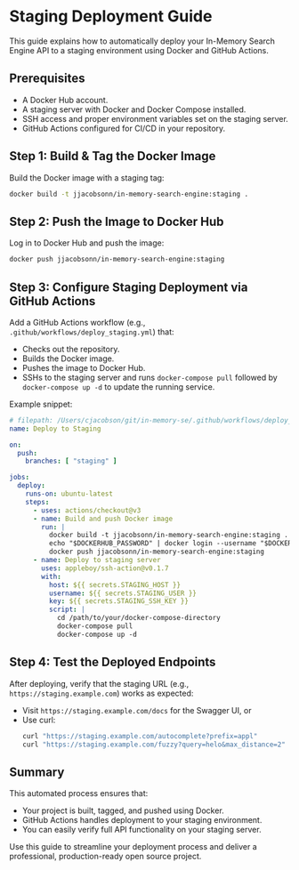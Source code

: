 # Staging Deployment Guide

This guide explains how to automatically deploy your In-Memory Search Engine API to a staging environment using Docker and GitHub Actions.

## Prerequisites
- A Docker Hub account.
- A staging server with Docker and Docker Compose installed.
- SSH access and proper environment variables set on the staging server.
- GitHub Actions configured for CI/CD in your repository.

## Step 1: Build & Tag the Docker Image
Build the Docker image with a staging tag:
```bash
docker build -t jjacobsonn/in-memory-search-engine:staging .
```

## Step 2: Push the Image to Docker Hub
Log in to Docker Hub and push the image:
```bash
docker push jjacobsonn/in-memory-search-engine:staging
```

## Step 3: Configure Staging Deployment via GitHub Actions
Add a GitHub Actions workflow (e.g., `.github/workflows/deploy_staging.yml`) that:
- Checks out the repository.
- Builds the Docker image.
- Pushes the image to Docker Hub.
- SSHs to the staging server and runs `docker-compose pull` followed by `docker-compose up -d` to update the running service.

Example snippet:
```yaml
# filepath: /Users/cjacobson/git/in-memory-se/.github/workflows/deploy_staging.yml
name: Deploy to Staging

on:
  push:
    branches: [ "staging" ]

jobs:
  deploy:
    runs-on: ubuntu-latest
    steps:
      - uses: actions/checkout@v3
      - name: Build and push Docker image
        run: |
          docker build -t jjacobsonn/in-memory-search-engine:staging .
          echo "$DOCKERHUB_PASSWORD" | docker login --username "$DOCKERHUB_USERNAME" --password-stdin
          docker push jjacobsonn/in-memory-search-engine:staging
      - name: Deploy to staging server
        uses: appleboy/ssh-action@v0.1.7
        with:
          host: ${{ secrets.STAGING_HOST }}
          username: ${{ secrets.STAGING_USER }}
          key: ${{ secrets.STAGING_SSH_KEY }}
          script: |
            cd /path/to/your/docker-compose-directory
            docker-compose pull
            docker-compose up -d
```

## Step 4: Test the Deployed Endpoints
After deploying, verify that the staging URL (e.g., `https://staging.example.com`) works as expected:
- Visit `https://staging.example.com/docs` for the Swagger UI, or
- Use curl:
  ```bash
  curl "https://staging.example.com/autocomplete?prefix=appl"
  curl "https://staging.example.com/fuzzy?query=helo&max_distance=2"
  ```

## Summary
This automated process ensures that:
- Your project is built, tagged, and pushed using Docker.
- GitHub Actions handles deployment to your staging environment.
- You can easily verify full API functionality on your staging server.

Use this guide to streamline your deployment process and deliver a professional, production-ready open source project.
